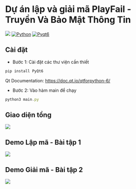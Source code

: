 Dự án lập và giải mã PlayFail - Truyền Và Bảo Mật Thông Tin
===
[![](https://github.com/DMOJ/online-judge/workflows/build/badge.svg)](https://github.com/HoangNguynNe)
[![Python](https://img.shields.io/pypi/pyversions/tensorflow.svg?style=plastic)](https://python.org)
[![Pyqt6](https://img.shields.io/pypi/dd/PyQt6?style=flat&link=https%3A%2F%2Fpypi.org%2Fproject%2FPyQt6%2F)](https://pypi.org/project/PyQt6/)


## Cài đặt

- Bước 1: Cài đặt các thư viện cần thiết
```jsx
pip install PyQt6
```
Qt Documentation: https://doc.qt.io/qtforpython-6/

- Bước 2: Vào hàm main để chạy
```jsx
python3 main.py
```
## Giao diện tổng
![](https://i.imgur.com/ju8m05i.png)

## Demo Lập mã - Bài tập 1

![](https://i.imgur.com/HBwESLx.png)

## Demo Giải mã - Bài tập 2

![](https://i.imgur.com/qzKveuz.png)


